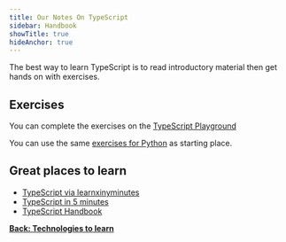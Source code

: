```yaml
---
title: Our Notes On TypeScript
sidebar: Handbook
showTitle: true
hideAnchor: true
---
```


The best way to learn TypeScript is to read introductory material then get hands on with exercises.

## Exercises

You can complete the exercises on the [TypeScript Playground](https://www.typescriptlang.org/play)

You can use the same [exercises for Python](python) as starting place.

## Great places to learn

- [TypeScript via learnxinyminutes](https://learnxinyminutes.com/docs/typescript/)
- [TypeScript in 5 minutes](https://www.typescriptlang.org/docs/handbook/typescript-in-5-minutes.html)
- [TypeScript Handbook](https://www.typescriptlang.org/docs/handbook/intro.html)

**[Back: Technologies to learn](../technologies-to-learn)**

